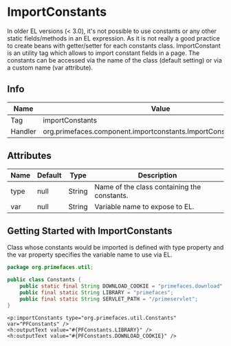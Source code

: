 # ImportConstants

In older EL versions (< 3.0), it's not possible to use constants or any other static fields/methods in
an EL expression. As it is not really a good practice to create beans with getter/setter for each
constants class. ImportConstant is an utility tag which allows to import constant fields in a page.
The constants can be accessed via the name of the class (default setting) or via a custom name (var
attribute).

## Info

| Name | Value |
| --- | --- |
| Tag | importConstants
| Handler | org.primefaces.component.importconstants.ImportConstantsTagHandler

## Attributes

| Name | Default | Type | Description | 
| --- | --- | --- | --- |
type | null | String | Name of the class containing the constants.
var | null | String | Variable name to expose to EL.

## Getting Started with ImportConstants
Class whose constants would be imported is defined with type property and the var property
specifies the variable name to use via EL.

```java
package org.primefaces.util;

public class Constants {
    public static final String DOWNLOAD_COOKIE = "primefaces.download";
    public final static String LIBRARY = "primefaces";
    public final static String SERVLET_PATH = "/primeservlet";
}
```
```xhtml
<p:importConstants type="org.primefaces.util.Constants" var="PFConstants" />
<h:outputText value="#{PFConstants.LIBRARY}" />
<h:outputText value="#{PFConstants.DOWNLOAD_COOKIE}" />
```

